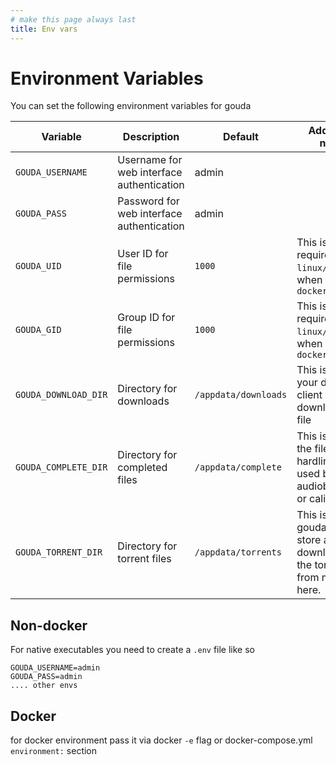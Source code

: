 ```yaml
---
# make this page always last
title: Env vars
---
```


# Environment Variables

You can set the following environment variables for gouda

| Variable             | Description                               | Default              | Additional notes                                                                 |
|----------------------|-------------------------------------------|----------------------|----------------------------------------------------------------------------------|
| `GOUDA_USERNAME`     | Username for web interface authentication | admin                |                                                                                  |
| `GOUDA_PASS`         | Password for web interface authentication | admin                |                                                                                  |
| `GOUDA_UID`          | User ID for file permissions              | `1000`               | This is only required for `linux/macos` or when using `docker`                   |
| `GOUDA_GID`          | Group ID for file permissions             | `1000`               | This is only required for `linux/macos` or when using `docker`                   |                                                     |
| `GOUDA_DOWNLOAD_DIR` | Directory for downloads                   | `/appdata/downloads` | This is where your download client will download the file                        |
| `GOUDA_COMPLETE_DIR` | Directory for completed files             | `/appdata/complete`  | This is where the files will be hardlinked to, used by audiobookshelf or calibre |
| `GOUDA_TORRENT_DIR`  | Directory for torrent files               | `/appdata/torrents`  | This is where gouda will store and download all the torrent files from mam here. |

## Non-docker

For native executables you need to create a `.env` file like so 

```
GOUDA_USERNAME=admin
GOUDA_PASS=admin
.... other envs
```

## Docker

for docker environment pass it via docker `-e` flag or docker-compose.yml `environment:` section